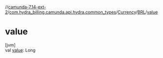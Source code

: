 //[camunda-7.14-ext-2](../../../../index.md)/[com.hydra_billing.camunda.api.hydra.common_types](../../index.md)/[Currency](../index.md)/[BRL](index.md)/[value](value.md)

# value

[jvm]\
val [value](value.md): Long
